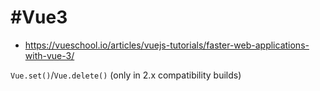 # #Vue3

- https://vueschool.io/articles/vuejs-tutorials/faster-web-applications-with-vue-3/

`Vue.set()`/`Vue.delete()` (only in 2.x compatibility builds)

